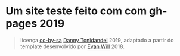 # Um site teste feito com com gh-pages 2019

> licença [cc-by-sa](https://creativecommons.org/licenses/by-sa/4.0/) <a href="https://github.com/tonidandel">Danny Tonidandel</a> 2019, adaptado a partir do template desenvolvido por <a href="https://github.com/evanwill">Evan Will</a> 2018.

